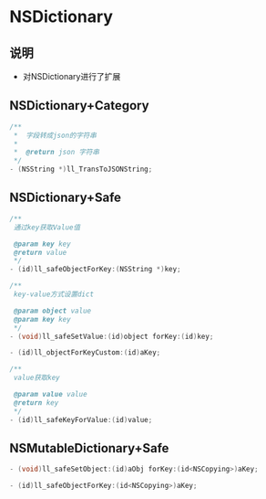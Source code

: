 # NSDictionary

## 说明
- 对NSDictionary进行了扩展

## NSDictionary+Category

```objective-c
/**
 *  字段转成json的字符串
 *
 *  @return json 字符串
 */
- (NSString *)ll_TransToJSONString;
```

## NSDictionary+Safe

```objective-c
/**
 通过key获取Value值

 @param key key
 @return value
 */
- (id)ll_safeObjectForKey:(NSString *)key;

/**
 key-value方式设置dict

 @param object value
 @param key key
 */
- (void)ll_safeSetValue:(id)object forKey:(id)key;

- (id)ll_objectForKeyCustom:(id)aKey;

/**
 value获取key

 @param value value
 @return key
 */
- (id)ll_safeKeyForValue:(id)value;
```

## NSMutableDictionary+Safe

```objective-c
- (void)ll_safeSetObject:(id)aObj forKey:(id<NSCopying>)aKey;

- (id)ll_safeObjectForKey:(id<NSCopying>)aKey;
```

